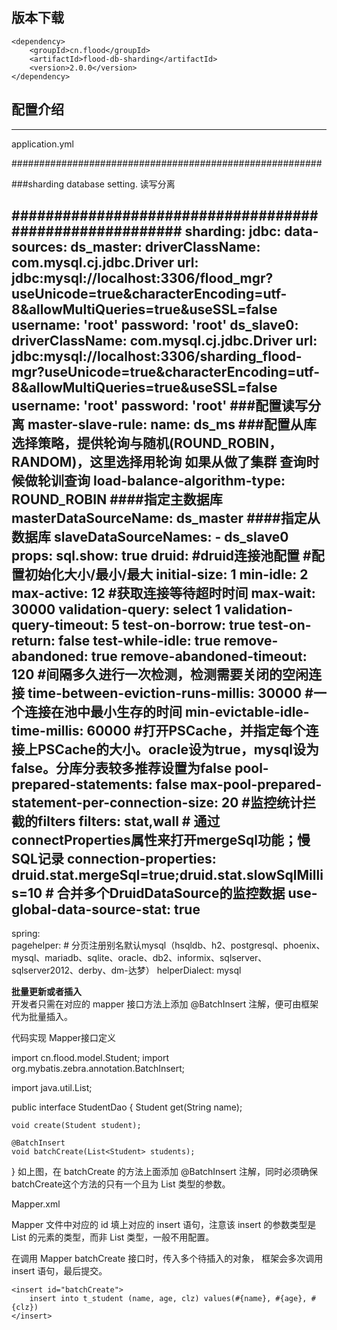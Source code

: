 **版本下载**
---
    <dependency>
    	<groupId>cn.flood</groupId>
    	<artifactId>flood-db-sharding</artifactId>
    	<version>2.0.0</version>
    </dependency>


**配置介绍**
---

---
application.yml
   
########################################################

###sharding database setting. 读写分离

########################################################
sharding:
  jdbc:
    data-sources:
      ds_master: 
        driverClassName: com.mysql.cj.jdbc.Driver
        url: jdbc:mysql://localhost:3306/flood_mgr?useUnicode=true&characterEncoding=utf-8&allowMultiQueries=true&useSSL=false
        username: 'root'
        password: 'root'
      ds_slave0: 
        driverClassName: com.mysql.cj.jdbc.Driver
        url: jdbc:mysql://localhost:3306/sharding_flood-mgr?useUnicode=true&characterEncoding=utf-8&allowMultiQueries=true&useSSL=false
        username: 'root'
        password: 'root'
    ###配置读写分离
    master-slave-rule:
      name: ds_ms
      ###配置从库选择策略，提供轮询与随机(ROUND_ROBIN，RANDOM)，这里选择用轮询 如果从做了集群 查询时候做轮训查询
      load-balance-algorithm-type: ROUND_ROBIN
      ####指定主数据库
      masterDataSourceName: ds_master
      ####指定从数据库
      slaveDataSourceNames: 
        - ds_slave0
    props:
      sql.show: true
    druid: #druid连接池配置
      #配置初始化大小/最小/最大
      initial-size: 1
      min-idle: 2
      max-active: 12
      #获取连接等待超时时间
      max-wait: 30000
      validation-query: select 1
      validation-query-timeout: 5
      test-on-borrow: true
      test-on-return: false
      test-while-idle: true
      remove-abandoned: true
      remove-abandoned-timeout: 120
      #间隔多久进行一次检测，检测需要关闭的空闲连接
      time-between-eviction-runs-millis: 30000
      #一个连接在池中最小生存的时间
      min-evictable-idle-time-millis: 60000
      #打开PSCache，并指定每个连接上PSCache的大小。oracle设为true，mysql设为false。分库分表较多推荐设置为false
      pool-prepared-statements: false
      max-pool-prepared-statement-per-connection-size: 20
      #监控统计拦截的filters
      filters: stat,wall
      # 通过connectProperties属性来打开mergeSql功能；慢SQL记录 
      connection-properties: druid.stat.mergeSql=true;druid.stat.slowSqlMillis=10
      # 合并多个DruidDataSource的监控数据
      use-global-data-source-stat: true
---
spring:      
  pagehelper:
    # 分页注册别名默认mysql（hsqldb、h2、postgresql、phoenix、mysql、mariadb、sqlite、oracle、db2、informix、sqlserver、sqlserver2012、derby、dm-达梦）
    helperDialect: mysql

**批量更新或者插入**      
开发者只需在对应的 mapper 接口方法上添加 @BatchInsert 注解，便可由框架代为批量插入。

代码实现
Mapper接口定义

import cn.flood.model.Student;
import org.mybatis.zebra.annotation.BatchInsert;

import java.util.List;

public interface StudentDao {
    Student get(String name);

    void create(Student student);

    @BatchInsert
    void batchCreate(List<Student> students);
}
如上图，在 batchCreate 的方法上面添加 @BatchInsert 注解，同时必须确保batchCreate这个方法的只有一个且为 List 类型的参数。

Mapper.xml

Mapper 文件中对应的 id 填上对应的 insert 语句，注意该 insert 的参数类型是 List 的元素的类型，而非 List 类型，一般不用配置。

在调用 Mapper batchCreate 接口时，传入多个待插入的对象， 框架会多次调用 insert 语句，最后提交。

<mapper namespace="cn.flood.dao.StudentDao">
    <resultMap type="cn.flood.model.Student" id="StudentMap">
        <result column="name" property="name"/>
        <result column="clz" property="clz"/>
        <result column="age" property="age"/>
    </resultMap>

    <insert id="batchCreate">
        insert into t_student (name, age, clz) values(#{name}, #{age}, #{clz})
    </insert>

</mapper>

  
  
